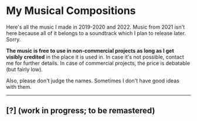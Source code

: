# My Musical Compositions

Here's all the music I made in 2019-2020 and 2022. Music from 2021 isn't here because all of it belongs to a soundtrack which I plan to release later. Sorry.

**The music is free to use in non-commercial projects as long as I get visibly credited** in the place it is used in. In case it's not possible, contact me for further details. In case of commercial projects, the price is debatable (but fairly low).

Also, please don't judge the names. Sometimes I don't have good ideas with them. 

---

## [?] (work in progress; to be remastered)
